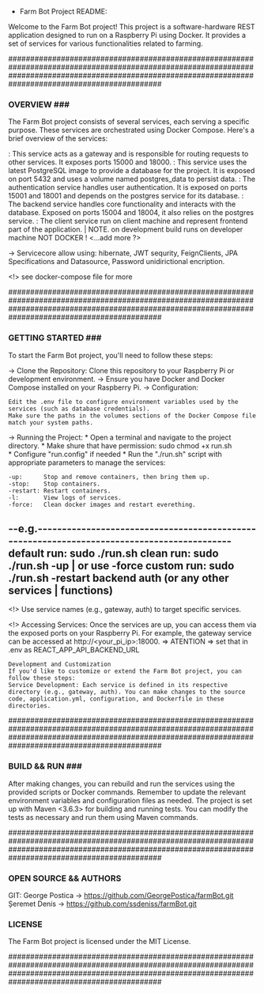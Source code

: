 * Farm Bot Project README:

Welcome to the Farm Bot project! This project is a software-hardware REST application designed to run on a Raspberry Pi using Docker. It provides a set of services for various functionalities related to farming.

###########################################################################################################################################################################################################
### OVERVIEW ### ##########################################################################################################################################################################################
The Farm Bot project consists of several services, each serving a specific purpose. These services are orchestrated using Docker Compose. Here's a brief overview of the services:

<gateway>  : This service acts as a gateway and is responsible for routing requests to other services. It exposes ports 15000 and 18000.
<postgres> : This service uses the latest PostgreSQL image to provide a database for the project. It is exposed on port 5432 and uses a volume named postgres_data to persist data.
<auth>     : The authentication service handles user authentication. It is exposed on ports 15001 and 18001 and depends on the postgres service for its database.
<backend>  : The backend service handles core functionality and interacts with the database. Exposed on ports 15004 and 18004, it also relies on the postgres service.
<client>   : The client service run on client machine and represent frontend part of the application. | NOTE. on development build runs on developer machine NOT DOCKER !
<...add more ?>

-> Servicecore
	allow using: hibernate, JWT sequrity, FeignClients, JPA Specifications and Datasource, Password unidirictional encription.

<!> see docker-compose file for more

###########################################################################################################################################################################################################
### GETTING STARTED ### ###################################################################################################################################################################################
To start the Farm Bot project, you'll need to follow these steps:

-> Clone the Repository: Clone this repository to your Raspberry Pi or development environment.
-> Ensure you have Docker and Docker Compose installed on your Raspberry Pi.
-> Configuration:

	Edit the .env file to configure environment variables used by the services (such as database credentials).
	Make sure the paths in the volumes sections of the Docker Compose file match your system paths.

-> Running the Project:
	* Open a terminal and navigate to the project directory.
	* Make shure that have permission: sudo chmod +x run.sh		
	* Configure "run.config" if needed
	* Run the "./run.sh" script with appropriate parameters to manage the services:
	
	-up:      Stop and remove containers, then bring them up.
	-stop:    Stop containers.
	-restart: Restart containers.
	-l:       View logs of services.
	-force:   Clean docker images and restart everething.

--e.g.-------------------------------------------------------------------------------------------
      default run: sudo ./run.sh
      clean   run: sudo ./run.sh -up  | or use -force
      custom  run: sudo ./run.sh -restart backend auth (or any other services | functions)
-----------------------------------------------------------------------------------------------

<!> Use service names (e.g., gateway, auth) to target specific services.

<!> Accessing Services:
	Once the services are up, you can access them via the exposed ports on your Raspberry Pi.
	For example, the gateway service can be accessed at http://<your_pi_ip>:18000. => ATENTION => set that in .env as REACT_APP_API_BACKEND_URL

	Development and Customization
	If you'd like to customize or extend the Farm Bot project, you can follow these steps:
	Service Development: Each service is defined in its respective directory (e.g., gateway, auth). You can make changes to the source code, application.yml, configuration, and Dockerfile in these directories.

###########################################################################################################################################################################################################
### BUILD && RUN ### ######################################################################################################################################################################################

After making changes, you can rebuild and run the services using the provided scripts or Docker commands.
Remember to update the relevant environment variables and configuration files as needed.
The project is set up with Maven <3.6.3> for building and running tests. You can modify the tests as necessary and run them using Maven commands.

###########################################################################################################################################################################################################
### OPEN SOURCE && AUTHORS ################################################################################################################################################################################
GIT: 
	George Postica -> https://github.com/GeorgePostica/farmBot.git
	Șeremet Denis  -> https://github.com/ssdeniss/farmBot.git
	

### LICENSE ###
The Farm Bot project is licensed under the MIT License.

###########################################################################################################################################################################################################
